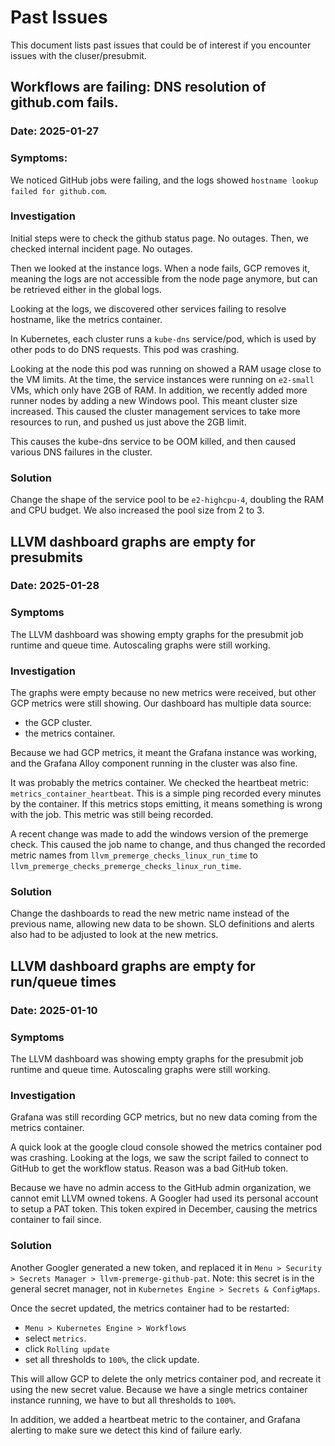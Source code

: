 # Past Issues

This document lists past issues that could be of interest if you encounter
issues with the cluser/presubmit.


## Workflows are failing: DNS resolution of github.com fails.

### Date: 2025-01-27

### Symptoms:

We noticed GitHub jobs were failing, and the logs showed `hostname lookup
failed for github.com`.

### Investigation

Initial steps were to check the github status page. No outages.
Then, we checked internal incident page. No outages.

Then we looked at the instance logs.
When a node fails, GCP removes it, meaning the logs are not accessible from
the node page anymore, but can be retrieved either in the global logs.

Looking at the logs, we discovered other services failing to resolve
hostname, like the metrics container.

In Kubernetes, each cluster runs a `kube-dns` service/pod, which is used
by other pods to do DNS requests.
This pod was crashing.

Looking at the node this pod was running on showed a RAM usage close to the
VM limits.
At the time, the service instances were running on `e2-small` VMs, which only
have 2GB of RAM.
In addition, we recently added more runner nodes by adding a new Windows pool.
This meant cluster size increased. This caused the cluster management services
to take more resources to run, and pushed us just above the 2GB limit.

This causes the kube-dns service to be OOM killed, and then caused various DNS
failures in the cluster.

### Solution

Change the shape of the service pool to be `e2-highcpu-4`, doubling the RAM
and CPU budget. We also increased the pool size from 2 to 3.

## LLVM dashboard graphs are empty for presubmits

### Date: 2025-01-28

### Symptoms

The LLVM dashboard was showing empty graphs for the presubmit job runtime and
queue time. Autoscaling graphs were still working.

### Investigation

The graphs were empty because no new metrics were received, but other GCP
metrics were still showing.
Our dashboard has multiple data source:
 - the GCP cluster.
 - the metrics container.

Because we had GCP metrics, it meant the Grafana instance was working, and
the Grafana Alloy component running in the cluster was also fine.

It was probably the metrics container.
We checked the heartbeat metric: `metrics_container_heartbeat`.
This is a simple ping recorded every minutes by the container. If this
metrics stops emitting, it means something is wrong with the job.
This metric was still being recorded.

A recent change was made to add the windows version of the premerge check.
This caused the job name to change, and thus changed the recorded metric
names from `llvm_premerge_checks_linux_run_time` to
`llvm_premerge_checks_premerge_checks_linux_run_time`.

### Solution

Change the dashboards to read the new metric name instead of the previous
name, allowing new data to be shown.
SLO definitions and alerts also had to be adjusted to look at the new metrics.

## LLVM dashboard graphs are empty for run/queue times

### Date: 2025-01-10

### Symptoms

The LLVM dashboard was showing empty graphs for the presubmit job runtime and
queue time. Autoscaling graphs were still working.

### Investigation

Grafana was still recording GCP metrics, but no new data coming from the
metrics container.

A quick look at the google cloud console showed the metrics container pod was
crashing.
Looking at the logs, we saw the script failed to connect to GitHub to get
the workflow status. Reason was a bad GitHub token.

Because we have no admin access to the GitHub admin organization, we cannot
emit LLVM owned tokens. A Googler had used its personal account to setup a
PAT token. This token expired in December, causing the metrics container
to fail since.

### Solution

Another Googler generated a new token, and replaced it in `Menu > Security > Secrets Manager > llvm-premerge-github-pat`.
Note: this secret is in the general secret manager, not in `Kubernetes Engine > Secrets & ConfigMaps`.

Once the secret updated, the metrics container had to be restarted:
- `Menu > Kubernetes Engine > Workflows`
- select `metrics`.
- click `Rolling update`
- set all thresholds to `100%`, the click update.

This will allow GCP to delete the only metrics container pod, and recreate it
using the new secret value.
Because we have a single metrics container instance running, we have to but
all thresholds to `100%`.

In addition, we added a heartbeat metric to the container, and Grafana
alerting to make sure we detect this kind of failure early.
